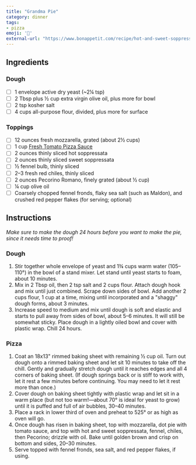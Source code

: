 ```yaml
---
title: "Grandma Pie"
category: dinner
tags:
- pizza
emoji: '🍕'
external-url: "https://www.bonappetit.com/recipe/hot-and-sweet-soppressata-and-fennel-grandma-pie"
---
```


## Ingredients

### Dough

- [ ] 1 envelope active dry yeast (~2¼ tsp)
- [ ] 2 Tbsp plus ½ cup extra virgin olive oil, plus more for bowl
- [ ] 2 tsp kosher salt
- [ ] 4 cups all-purpose flour, divided, plus more for surface

### Toppings

- [ ] 12 ounces fresh mozzarella, grated (about 2½ cups)
- [ ] 1 cup [Fresh Tomato Pizza Sauce](http://www.bonappetit.com/recipe/fresh-tomato-pizza-sauce)
- [ ] 2 ounces thinly sliced hot soppressata
- [ ] 2 ounces thinly sliced sweet soppressata
- [ ] ½ fennel bulb, thinly sliced
- [ ] 2–3 fresh red chiles, thinly sliced
- [ ] 2 ounces Pecorino Romano, finely grated (about ½ cup)
- [ ] ¼ cup olive oil
- [ ] Coarsely chopped fennel fronds, flaky sea salt (such as Maldon), and crushed red pepper flakes (for serving; optional)

## Instructions

*Make sure to make the dough 24 hours before you want to make the pie, since it needs time to proof!*

### Dough

1. Stir together whole envelope of yeast and 1¾ cups warm water (105–110°) in the bowl of a stand mixer. Let stand until yeast starts to foam, about 10 minutes.
2. Mix in 2 Tbsp oil, then 2 tsp salt and 2 cups flour. Attach dough hook and mix until just combined. Scrape down sides of bowl. Add another 2 cups flour, 1 cup at a time, mixing until incorporated and a "shaggy" dough forms, about 3 minutes.
3. Increase speed to medium and mix until dough is soft and elastic and starts to pull away from sides of bowl, about 5–6 minutes. It will still be somewhat sticky. Place dough in a lightly oiled bowl and cover with plastic wrap. Chill 24 hours.

### Pizza

1. Coat an 18x13" rimmed baking sheet with remaining ½ cup oil. Turn out dough onto a rimmed baking sheet and let sit 10 minutes to take off the chill. Gently and gradually stretch dough until it reaches edges and all 4 corners of baking sheet. (If dough springs back or is stiff to work with, let it rest a few minutes before continuing. You may need to let it rest more than once.)
2. Cover dough on baking sheet tightly with plastic wrap and let sit in a warm place (but not too warm!—about 70° is ideal for yeast to grow) until it is puffed and full of air bubbles, 30–40 minutes.
3. Place a rack in lower third of oven and preheat to 525° or as high as oven will go.
4. Once dough has risen in baking sheet, top with mozzarella, dot pie with tomato sauce, and top with hot and sweet soppressata, fennel, chiles, then Pecorino; drizzle with oil. Bake until golden brown and crisp on bottom and sides, 20–30 minutes.
5. Serve topped with fennel fronds, sea salt, and red pepper flakes, if using.

